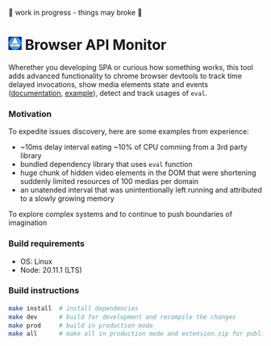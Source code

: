 🚧 work in progress - things may broke 🚧

# <img src="./public/img/icon.svg" width="26"/> Browser API Monitor

Wherether you developing SPA or curious how something works, this tool adds advanced functionality to chrome browser devtools to track time delayed invocations, show media elements state and events ([documentation](https://developer.mozilla.org/docs/Web/API/HTMLMediaElement), [example](https://www.w3.org/2010/05/video/mediaevents.html)), detect and track usages of `eval`.

### Motivation

To expedite issues discovery, here are some examples from experience:

- ~10ms delay interval eating ~10% of CPU comming from a 3rd party library
- bundled dependency library that uses `eval` function
- huge chunk of hidden video elements in the DOM that were shortening suddenly limited resources of 100 medias per domain
- an unatended interval that was unintentionally left running and attributed to a slowly growing memory

To explore complex systems and to continue to push boundaries of imagination

### Build requirements

- OS: Linux
- Node: 20.11.1 (LTS)

### Build instructions

```bash
make install  # install dependencies
make dev      # build for development and recompile the changes
make prod     # build in production mode
make all      # make all in production mode and extension.zip for publishing
```
